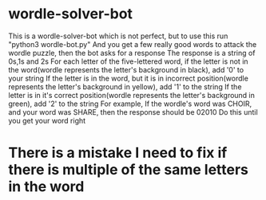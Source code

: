 # wordle-solver-bot
This is a wordle-solver-bot which is not perfect, but to use this run "python3 wordle-bot.py"
And you get a few really good words to attack the wordle puzzle, then the bot asks for a response
The response is a string of 0s,1s and 2s
For each letter of the five-lettered word,
if the letter is not in the word(wordle represents the letter's background in black), add '0' to your string
If the letter is in the word, but it is in incorrect position(wordle represents the letter's background in yellow), add '1' to the string
If the letter is in it's correct position(wordle represents the letter's background in green), add '2' to the string
For example,
If the wordle's word was CHOIR, and your word was SHARE, then the response should be 02010
Do this until you get your word right

# There is a mistake I need to fix if there is multiple of the same letters in the word

